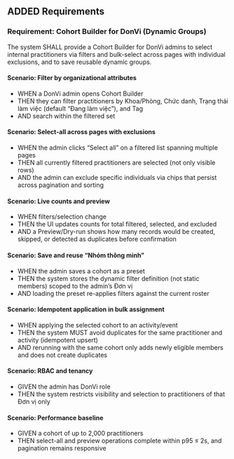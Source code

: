 ## ADDED Requirements

### Requirement: Cohort Builder for DonVi (Dynamic Groups)
The system SHALL provide a Cohort Builder for DonVi admins to select internal practitioners via filters and bulk-select across pages with individual exclusions, and to save reusable dynamic groups.

#### Scenario: Filter by organizational attributes
- WHEN a DonVi admin opens Cohort Builder
- THEN they can filter practitioners by Khoa/Phòng, Chức danh, Trạng thái làm việc (default “Đang làm việc”), and Tag
- AND search within the filtered set

#### Scenario: Select-all across pages with exclusions
- WHEN the admin clicks “Select all” on a filtered list spanning multiple pages
- THEN all currently filtered practitioners are selected (not only visible rows)
- AND the admin can exclude specific individuals via chips that persist across pagination and sorting

#### Scenario: Live counts and preview
- WHEN filters/selection change
- THEN the UI updates counts for total filtered, selected, and excluded
- AND a Preview/Dry-run shows how many records would be created, skipped, or detected as duplicates before confirmation

#### Scenario: Save and reuse “Nhóm thông minh”
- WHEN the admin saves a cohort as a preset
- THEN the system stores the dynamic filter definition (not static members) scoped to the admin’s Đơn vị
- AND loading the preset re-applies filters against the current roster

#### Scenario: Idempotent application in bulk assignment
- WHEN applying the selected cohort to an activity/event
- THEN the system MUST avoid duplicates for the same practitioner and activity (idempotent upsert)
- AND rerunning with the same cohort only adds newly eligible members and does not create duplicates

#### Scenario: RBAC and tenancy
- GIVEN the admin has DonVi role
- THEN the system restricts visibility and selection to practitioners of that Đơn vị only

#### Scenario: Performance baseline
- GIVEN a cohort of up to 2,000 practitioners
- THEN select-all and preview operations complete within p95 ≤ 2s, and pagination remains responsive
